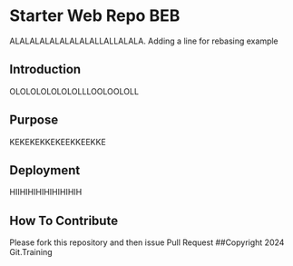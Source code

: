 # Starter Web Repo BEB
ALALALALALALALALALLALLALALA.
Adding a line for rebasing example
## Introduction
OLOLOLOLOLOLOLLLOOLOOLOLL
## Purpose
KEKEKEKKEKEEKKEEKKE
## Deployment
HIIHIHIHIHIHIHIHIH
## How To Contribute
Please fork this repository and then issue Pull Request
##Copyright
2024 Git.Training
